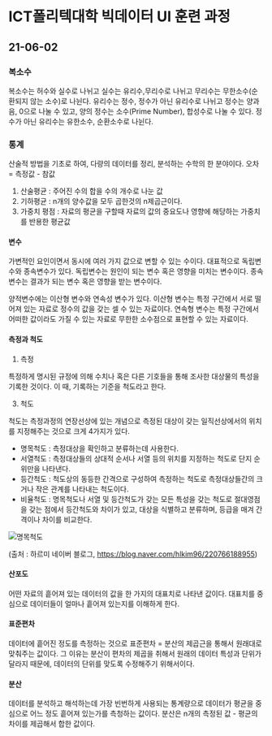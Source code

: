 # ICT폴리텍대학 빅데이터 UI 훈련 과정

## 21-06-02

### 복소수

복소수는 허수와 실수로 나뉘고 실수는 유리수,무리수로 나뉘고 무리수는 무한소수(순환되지 않는 소수)로 나뉜다. 유리수는 정수, 정수가 아닌 유리수로 나뉘고 정수는 양과 음, 0으로 나눌 수 있고, 양의 정수는 소수(Prime Number), 합성수로 나눌 수 있다. 정수가 아닌 유리수는 유한소수, 순환소수로 나뉜다.  

### 통계

산술적 방법을 기초로 하여, 다량의 데이터를 정리, 분석하는 수학의 한 분야이다.
오차 = 측정값 - 참값

1. 산술평균 : 주어진 수의 합을 수의 개수로 나눈 값
2. 기하평균 : n개의 양수값을 모두 곱한것의 n제곱근이다.
3. 가중치 평점 : 자료의 평균을 구할때 자료의 값의 중요도나 영향에 해당하는 가중치를 반용한 평균값

#### 변수

가변적인 요인이면서 동시에 여러 가지 값으로 변할 수 있는 수이다. 대표적으로 독립변수와 종속변수가 있다. 독립변수는 원인이 되는 변수 혹은 영향을 미치는 변수이다. 종속변수는 결과가 되는 변수 혹은 영향을 받는 변수이다.

양적변수에는 이산형 변수와 연속성 변수가 있다. 이산형 변수는 특정 구간에서 서로 떨어져 있는 자료로 정수의 값을 갖는 셀 수 있는 자료이다. 연속형 변수는 특정 구간에서 어떠한 값이라도 가질 수 있는 자료로 무한한 소수점으로 표현할 수 있는 자료이다.

#### 측정과 척도

1. 측정

특정하게 명시된 규정에 의해 수치나 혹은 다른 기호들을 통해 조사한 대상물의 특성을 기록한 것이다. 이 때, 기록하는 기준을 척도라고 한다.

3. 척도

척도는 측정과정의 연장선상에 있는 개념으로 측정된 대상이 갖는 일직선상에서의 위치를 지정해주는 것으로 크게 4가지가 있다.

+ 명목척도 : 측정대상을 확인하고 분류하는데 사용한다.
+ 서열척도 : 측정대상들의 상대적 순서나 서열 등의 위치를 지정하는 척도로 단지 순위만을 나타낸다.
+ 등간척도 : 척도상의 동등한 간격으로 구성하여 측정하는 척도로 측정대상들간의 크거나 작은 관계를 나타내는 척도이다.
+ 비율척도 : 명목척도나 서열 및 등간척도가 갖는 모든 특성을 갖는 척도로 절대영점을 갖는 점에서 등간척도와 차이가 있고, 대상을 식별하고 분류하며, 등급을 매겨 간격이나 차이를              비교한다.

![명목척도](https://user-images.githubusercontent.com/76871728/120477730-1315f580-c3e7-11eb-91a6-8eb3aa1aa53e.png)

(출처 : 하르미 네이버 블로그, https://blog.naver.com/hlkim96/220766188955)

#### 산포도

어떤 자료의 흩어져 있는 데이터의 값을 한 가지의 대표치로 나타낸 값이다. 대표치를 중심으로 데이터들이 얼마나 흩어져 있는지를 이해하게 한다.

#### 표준편차

데이터에 흩어진 정도를 측정하는 것으로 표준편차 = 분산의 제곱근을 통해서 원래대로 맞춰주는 값이다. 그 이유는 분산이 편차의 제곱을 취해서 원래의 데이터 특성과 단위가 달라지 때문에, 데이터의 단위를 맞도록 수정해주기 위해서이다.

#### 분산

데이터를 분석하고 해석하는데 가장 빈번하게 사용되는 통계량으로 데이터가 평균을 중심으로 어느 정도 흩어져 있는가를 측청하는 값이다. 분산은 n개의 측정된 값 - 평균의 차이를 제곱해서 합한 값이다.
